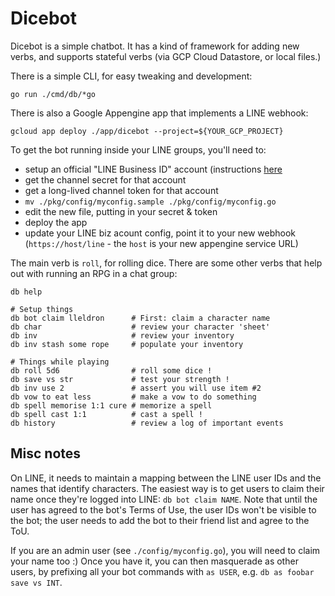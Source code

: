 # Dicebot

Dicebot is a simple chatbot. It has a kind of framework for adding new
verbs, and supports stateful verbs (via GCP Cloud Datastore, or local
files.)

There is a simple CLI, for easy tweaking and development:
```
go run ./cmd/db/*go
```

There is also a Google Appengine app that implements a LINE webhook:
```
gcloud app deploy ./app/dicebot --project=${YOUR_GCP_PROJECT}
```

To get the bot running inside your LINE groups, you'll need to:
* setup an official "LINE Business ID" account (instructions
[here](https://respond.io/blog/the-ultimate-guide-to-line-for-business/#8crh6)
* get the channel secret for that account
* get a long-lived channel token for that account
* `mv ./pkg/config/myconfig.sample ./pkg/config/myconfig.go`
* edit the new file, putting in your secret & token
* deploy the app
* update your LINE biz acount config, point it to your new webhook (`https://host/line` - the `host` is your new appengine service URL)

The main verb is `roll`, for rolling dice. There are some other verbs
that help out with running an RPG in a chat group:
```
db help

# Setup things
db bot claim lleldron      # First: claim a character name
db char                    # review your character 'sheet'
db inv                     # review your inventory
db inv stash some rope     # populate your inventory

# Things while playing
db roll 5d6                # roll some dice !
db save vs str             # test your strength !
db inv use 2               # assert you will use item #2
db vow to eat less         # make a vow to do something
db spell memorise 1:1 cure # memorize a spell
db spell cast 1:1          # cast a spell !
db history                 # review a log of important events
```

## Misc notes

On LINE, it needs to maintain a mapping between the LINE user IDs and
the names that identify characters. The easiest way is to get users to
claim their name once they're logged into LINE: `db bot claim NAME`.
Note that until the user has agreed to the bot's Terms of Use, the
user IDs won't be visible to the bot; the user needs to add the bot to
their friend list and agree to the ToU.

If you are an admin user (see `./config/myconfig.go`), you will need
to claim your name too :) Once you have it, you can then masquerade as
other users, by prefixing all your bot commands with `as USER`, e.g.
`db as foobar save vs INT`.
